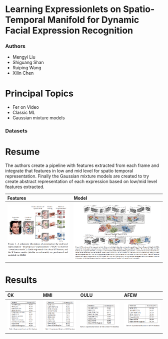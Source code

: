 # Learning Expressionlets on Spatio-Temporal Manifold for Dynamic Facial Expression Recognition

### Authors
* Mengyi Liu
* Shiguang Shan
* Ruiping Wang
* Xilin Chen

# Principal Topics
* Fer on Video
* Classic ML
* Gaussian mixture models


### Datasets


# Resume
The authors create a pipeline with features extracted from each frame and integrate that features in low and mid level for spatio temporal representation. Finally the Gaussian mixture models are created to try create abstract representation of each expression based on low/mid level features extracted.

| Features | Model |
| :------------- | :------------- |
| ![architecture1](../../imgs/liu2014a_features.png) | ![architecture1](../../imgs/liu2014a_model.png) |

# Results
| CK | MMI | OULU | AFEW |
| :------------- | :------------- | :------------- | :------------- |
| ![architecture1](../../imgs/liu2014a_ck.png) | ![architecture1](../../imgs/liu2014a_mmi.png) | ![architecture1](../../imgs/liu2014a_oulu.png) | ![architecture1](../../imgs/liu2014a_afew.png) |
